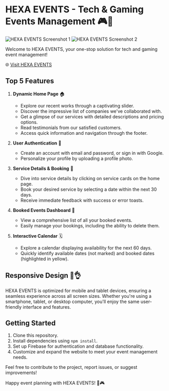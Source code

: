 # HEXA EVENTS - Tech & Gaming Events Management 🎮🎉

![HEXA EVENTS Screenshot 1](https://i.ibb.co/xXdzbJp/assignment-9-project-showcase.png)
![HEXA EVENTS Screenshot 2](https://i.ibb.co/xmbDNMX/assignment-9-project-showcase-2.png)

Welcome to HEXA EVENTS, your one-stop solution for tech and gaming event management!

🌐 [Visit HEXA EVENTS](https://tech-and-gaming-events.web.app/)

## Top 5 Features

1. **Dynamic Home Page** 🏠

   - Explore our recent works through a captivating slider.
   - Discover the impressive list of companies we've collaborated with.
   - Get a glimpse of our services with detailed descriptions and pricing options.
   - Read testimonials from our satisfied customers.
   - Access quick information and navigation through the footer.

2. **User Authentication** 🔐

   - Create an account with email and password, or sign in with Google.
   - Personalize your profile by uploading a profile photo.

3. **Service Details & Booking** 📅

   - Dive into service details by clicking on service cards on the home page.
   - Book your desired service by selecting a date within the next 30 days.
   - Receive immediate feedback with success or error toasts.

4. **Booked Events Dashboard** 📆

   - View a comprehensive list of all your booked events.
   - Easily manage your bookings, including the ability to delete them.

5. **Interactive Calendar** 🗓️
   - Explore a calendar displaying availability for the next 60 days.
   - Quickly identify available dates (not marked) and booked dates (highlighted in yellow).

## Responsive Design 📱👌

HEXA EVENTS is optimized for mobile and tablet devices, ensuring a seamless experience across all screen sizes. Whether you're using a smartphone, tablet, or desktop computer, you'll enjoy the same user-friendly interface and features.

## Getting Started

1. Clone this repository.
2. Install dependencies using `npm install`.
3. Set up Firebase for authentication and database functionality.
4. Customize and expand the website to meet your event management needs.

Feel free to contribute to the project, report issues, or suggest improvements!

Happy event planning with HEXA EVENTS! 🚀🎮
